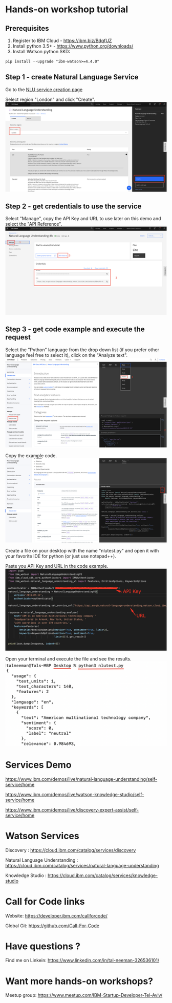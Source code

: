 # Hands-on workshop tutorial

## Prerequisites

1) Register to IBM Cloud - https://ibm.biz/BdqfUZ
2) Install python 3.5+ - https://www.python.org/downloads/
3) Install Watson python SKD:
```
pip install --upgrade "ibm-watson>=4.4.0"
```

## Step 1 - create Natural Language Service

Go to the [NLU service creation page](https://cloud.ibm.com/catalog/services/natural-language-understanding)

Select region "London" and click "Create".
![createnluservice](images/createnluservice.png)

## Step 2 - get credentials to use the service

Select "Manage", copy the API Key and URL to use later on this demo and select the "API Reference".
![copycreds](images/copycreds.png)

## Step 3 - get code example and execute the request

Select the "Python" language from the drop down list (if you prefer other language feel free to select it), click on the "Analyze text".
![analyzetext](images/analyzetext.png)

Copy the example code.
![copycode](images/copycode.png)

Create a file on your desktop with the name "nlutest.py" and open it with your favorite IDE for python (or just use notepad++).

Paste you API Key and URL in the code example.
![pastecreds](images/pastecreds.png)

Open your terminal and execute the file and see the results.
![executeterminal](images/executeterminal.png)

# Services Demo

https://www.ibm.com/demos/live/natural-language-understanding/self-service/home

https://www.ibm.com/demos/live/watson-knowledge-studio/self-service/home

https://www.ibm.com/demos/live/discovery-expert-assist/self-service/home

# Watson Services

Discovery : https://cloud.ibm.com/catalog/services/discovery

Natural Language Understanding : https://cloud.ibm.com/catalog/services/natural-language-understanding

Knowledge Studio : https://cloud.ibm.com/catalog/services/knowledge-studio

# Call for Code links

Website: https://developer.ibm.com/callforcode/

Global Git: https://github.com/Call-For-Code

# Have questions ?

Find me on Linkein: https://www.linkedin.com/in/tal-neeman-326536101/

# Want more hands-on workshops?

Meetup group: https://www.meetup.com/IBM-Startup-Developer-Tel-Aviv/
